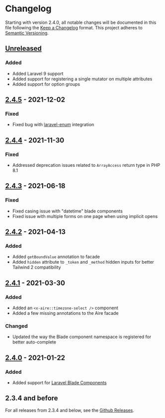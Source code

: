 # Changelog

Starting with version 2.4.0, all notable changes will be documented in this file following
the [Keep a Changelog](https://keepachangelog.com/en/1.0.0/) format. This project adheres 
to [Semantic Versioning](https://semver.org/spec/v2.0.0.html).

## [Unreleased]

### Added

- Added Laravel 9 support
- Added support for registering a single mutator on multiple attributes
- Added support for option groups
## [2.4.5] - 2021-12-02

### Fixed

- Fixed bug with [laravel-enum](https://github.com/BenSampo/laravel-enum) integration

## [2.4.4] - 2021-11-30

### Fixed

- Addressed deprecation issues related to `ArrayAccess` return type in PHP 8.1

## [2.4.3] - 2021-06-18

### Fixed

- Fixed casing issue with "datetime" blade components
- Fixed issue with multiple forms on one page when using implicit opens

## [2.4.2] - 2021-04-13

### Added

- Added `getBoundValue` annotation to facade
- Added `hidden` attribute to `_token` and `_method` hidden inputs for better Tailwind 2 compatibility

## [2.4.1] - 2021-03-30

### Added

- Added an `<x-aire::timezone-select />` component
- Added a few missing annotations to the Aire facade

### Changed

- Updated the way the Blade component namespace is registered for better auto-complete

## [2.4.0] - 2021-01-22

### Added

- Added support for [Laravel Blade Components](https://laravel.com/docs/8.x/blade#components)

## 2.3.4 and before

For all releases from 2.3.4 and below, see the [Github Releases](https://github.com/glhd/aire/releases).

[Unreleased]: https://github.com/glhd/aire/compare/2.4.5...HEAD
[2.4.5]: https://github.com/glhd/aire/compare/2.4.4...2.4.5
[2.4.4]: https://github.com/glhd/aire/compare/2.4.3...2.4.4
[2.4.3]: https://github.com/glhd/aire/compare/2.4.2...2.4.3
[2.4.2]: https://github.com/glhd/aire/compare/2.4.1...2.4.2
[2.4.1]: https://github.com/glhd/aire/compare/2.4.0...2.4.1
[2.4.0]: https://github.com/glhd/aire/compare/2.3.4...2.4.0
